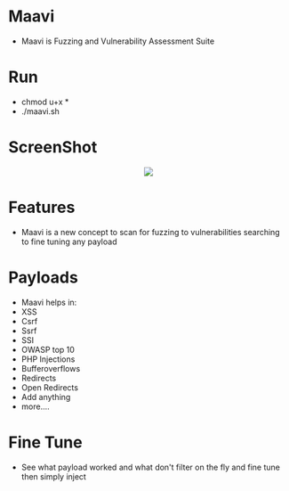 # Maavi
- Maavi is Fuzzing and Vulnerability Assessment Suite

# Run
- chmod u+x *
- ./maavi.sh

# ScreenShot
<div align="center">
    <img src="https://i.ibb.co/VBRLtq0/up2.png"</img> 
</div>


# Features
- Maavi is a new concept to scan for fuzzing to vulnerabilities searching to fine tuning any payload

# Payloads
- Maavi helps in:
- XSS
- Csrf
- Ssrf
- SSI
- OWASP top 10
- PHP Injections
- Bufferoverflows
- Redirects
- Open Redirects  
- Add anything
- more....

# Fine Tune
- See what payload worked and what don't filter on the fly and fine tune then simply inject

